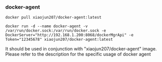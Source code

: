 
### docker-agent

```
docker pull xiaojun207/docker-agent:latest

docker run -d --name docker-agent -v /var/run/docker.sock:/var/run/docker.sock -e DockerServer="http://192.168.1.200:8068/dockerMgrApi" -e Token="12345678" xiaojun207/docker-agent:latest

```
It should be used in conjunction with "xiaojun207/docker-agent" image. Please refer to the description for the specific usage of docker agent
